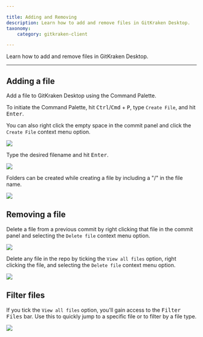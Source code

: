 ```yaml
---

title: Adding and Removing
description: Learn how to add and remove files in GitKraken Desktop.
taxonomy:
    category: gitkraken-client

---
```

Learn how to add and remove files in GitKraken Desktop.
***

## Adding a file

Add a file to GitKraken Desktop using the Command Palette.

To initiate the Command Palette, hit <kbd>Ctrl</kbd>/<kbd>Cmd</kbd> + <kbd>P</kbd>, type `Create File`, and hit <kbd>Enter</kbd>.

You can also right click the empty space in the commit panel and click the `Create File` context menu option.

<img src='/wp-content/uploads/create-file.png' srcset='/wp-content/uploads/create-file@2x.png 2x' class='img-bordered img-responsive center'>

Type the desired filename and hit <kbd>Enter</kbd>.

<img src='/wp-content/uploads/create-file.gif' class='img-bordered img-responsive center'>

Folders can be created while creating a file by including a "/" in the file name.

<img src='/wp-content/uploads/create-folder.png' srcset='/wp-content/uploads/create-folder@2x.png 2x' class='img-bordered img-responsive center'>

## Removing a file

Delete a file from a previous commit by right clicking that file in the commit panel and selecting the `Delete file` context menu option.

<img src='/wp-content/uploads/delete-file.png' srcset='/wp-content/uploads/delete-file@2x.png 2x' class='img-bordered img-responsive center'>

Delete any file in the repo by ticking the `View all files` option, right clicking the file, and selecting the `Delete file` context menu option.

<img src='/wp-content/uploads/delete-any-file.png' srcset='/wp-content/uploads/delete-any-file@2x.png 2x' class='img-bordered img-responsive center'>

## Filter files

If you tick the `View all files` option, you'll gain access to the <kbd>Filter Files</kbd> bar. Use this to quickly jump to a specific file or to filter by a file type.

<img src='/wp-content/uploads/filter-files.gif'  class='img-bordered img-responsive center'>